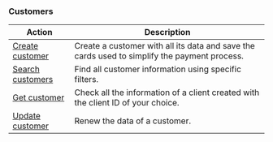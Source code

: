 ### Customers

|Action|Description|
|---|---|
|[Create customer](https://www.mercadopago[FAKER][URL][DOMAIN]/developers/en/reference/customers/_customers/post)|Create a customer with all its data and save the cards used to simplify the payment process.|
|[Search customers](https://www.mercadopago[FAKER][URL][DOMAIN]/developers/en/reference/customers/_customers_search/get)|Find all customer information using specific filters.|
|[Get customer](https://www.mercadopago[FAKER][URL][DOMAIN]/developers/en/reference/customers/_customers_id/get)|Check all the information of a client created with the client ID of your choice.|
|[Update customer](https://www.mercadopago[FAKER][URL][DOMAIN]/developers/en/reference/customers/_customers_id/put)|Renew the data of a customer.|



